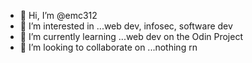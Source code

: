 - 👋 Hi, I’m @emc312
- 👀 I’m interested in ...web dev, infosec, software dev
- 🌱 I’m currently learning ...web dev on the Odin Project 
- 💞️ I’m looking to collaborate on ...nothing rn

<!---
emc312/emc312 is a ✨ special ✨ repository because its `README.md` (this file) appears on your GitHub profile.
You can click the Preview link to take a look at your changes.
--->
